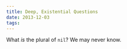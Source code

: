 ```yaml
---
title: Deep, Existential Questions
date: 2013-12-03
tags:
---
```


What *is* the plural of `nil`? We may never know.

<script src="https://gist.github.com/ags/7763708.js"></script>
